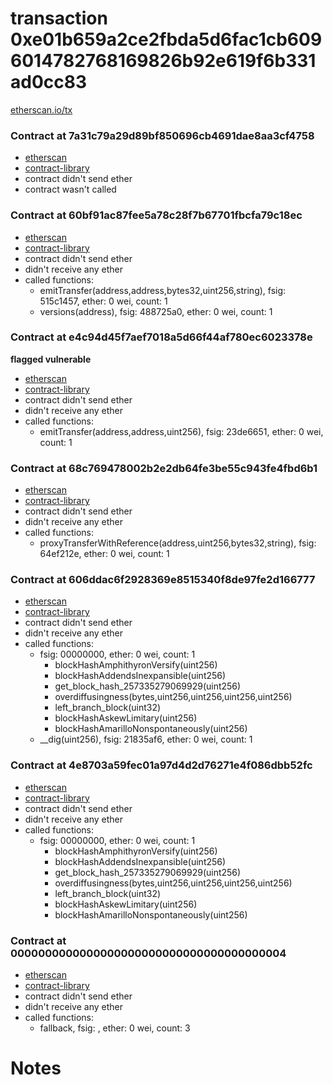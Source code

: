 # transaction 0xe01b659a2ce2fbda5d6fac1cb6096014782768169826b92e619f6b331ad0cc83

[etherscan.io/tx](https://etherscan.io/tx/0xe01b659a2ce2fbda5d6fac1cb6096014782768169826b92e619f6b331ad0cc83)


### Contract at 7a31c79a29d89bf850696cb4691dae8aa3cf4758

* [etherscan](https://etherscan.io/address/0x7a31c79a29d89bf850696cb4691dae8aa3cf4758)
* [contract-library](https://contract-library.com/contracts/Ethereum/0x7a31c79a29d89bf850696cb4691dae8aa3cf4758)
* contract didn't send ether
* contract wasn't called


### Contract at 60bf91ac87fee5a78c28f7b67701fbcfa79c18ec

* [etherscan](https://etherscan.io/address/0x60bf91ac87fee5a78c28f7b67701fbcfa79c18ec)
* [contract-library](https://contract-library.com/contracts/Ethereum/0x60bf91ac87fee5a78c28f7b67701fbcfa79c18ec)
* contract didn't send ether
* didn't receive any ether
* called functions:
    * emitTransfer(address,address,bytes32,uint256,string), fsig: 515c1457, ether: 0 wei, count: 1
    * versions(address), fsig: 488725a0, ether: 0 wei, count: 1


### Contract at e4c94d45f7aef7018a5d66f44af780ec6023378e

**flagged vulnerable**

* [etherscan](https://etherscan.io/address/0xe4c94d45f7aef7018a5d66f44af780ec6023378e)
* [contract-library](https://contract-library.com/contracts/Ethereum/0xe4c94d45f7aef7018a5d66f44af780ec6023378e)
* contract didn't send ether
* didn't receive any ether
* called functions:
    * emitTransfer(address,address,uint256), fsig: 23de6651, ether: 0 wei, count: 1


### Contract at 68c769478002b2e2db64fe3be55c943fe4fbd6b1

* [etherscan](https://etherscan.io/address/0x68c769478002b2e2db64fe3be55c943fe4fbd6b1)
* [contract-library](https://contract-library.com/contracts/Ethereum/0x68c769478002b2e2db64fe3be55c943fe4fbd6b1)
* contract didn't send ether
* didn't receive any ether
* called functions:
    * proxyTransferWithReference(address,uint256,bytes32,string), fsig: 64ef212e, ether: 0 wei, count: 1


### Contract at 606ddac6f2928369e8515340f8de97fe2d166777

* [etherscan](https://etherscan.io/address/0x606ddac6f2928369e8515340f8de97fe2d166777)
* [contract-library](https://contract-library.com/contracts/Ethereum/0x606ddac6f2928369e8515340f8de97fe2d166777)
* contract didn't send ether
* didn't receive any ether
* called functions:
    * fsig: 00000000, ether: 0 wei, count: 1
        * blockHashAmphithyronVersify(uint256)
        * blockHashAddendsInexpansible(uint256)
        * get_block_hash_257335279069929(uint256)
        * overdiffusingness(bytes,uint256,uint256,uint256,uint256)
        * left_branch_block(uint32)
        * blockHashAskewLimitary(uint256)
        * blockHashAmarilloNonspontaneously(uint256)
    * __dig(uint256), fsig: 21835af6, ether: 0 wei, count: 1


### Contract at 4e8703a59fec01a97d4d2d76271e4f086dbb52fc

* [etherscan](https://etherscan.io/address/0x4e8703a59fec01a97d4d2d76271e4f086dbb52fc)
* [contract-library](https://contract-library.com/contracts/Ethereum/0x4e8703a59fec01a97d4d2d76271e4f086dbb52fc)
* contract didn't send ether
* didn't receive any ether
* called functions:
    * fsig: 00000000, ether: 0 wei, count: 1
        * blockHashAmphithyronVersify(uint256)
        * blockHashAddendsInexpansible(uint256)
        * get_block_hash_257335279069929(uint256)
        * overdiffusingness(bytes,uint256,uint256,uint256,uint256)
        * left_branch_block(uint32)
        * blockHashAskewLimitary(uint256)
        * blockHashAmarilloNonspontaneously(uint256)


### Contract at 0000000000000000000000000000000000000004

* [etherscan](https://etherscan.io/address/0x0000000000000000000000000000000000000004)
* [contract-library](https://contract-library.com/contracts/Ethereum/0x0000000000000000000000000000000000000004)
* contract didn't send ether
* didn't receive any ether
* called functions:
    * fallback, fsig: , ether: 0 wei, count: 3

# Notes

